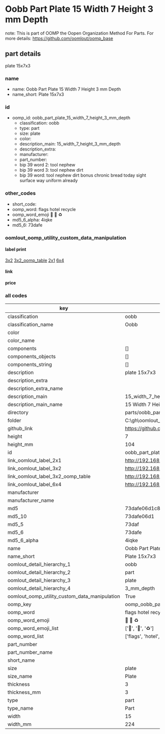 # Oobb Part Plate 15 Width 7 Height 3 mm Depth  

note: This is part of OOMP the Oopen Organization Method For Parts. For more details: https://github.com/oomlout/oomp_base

##  part details
  



plate 15x7x3



### name
* name: Oobb Part Plate 15 Width 7 Height 3 mm Depth
* name_short: Plate 15x7x3 
### id
* oomp_id: oobb_part_plate_15_width_7_height_3_mm_depth
  * classification: oobb
  * type: part
  * size: plate
  * color: 
  * description_main: 15_width_7_height_3_mm_depth
  * description_extra: 
  * manufacturer: 
  * part_number: 
  * bip 39 word 2: tool nephew
  * bip 39 word 3: tool nephew dirt
  * bip 39 word: tool nephew dirt bonus chronic bread today sight surface way uniform already

### other_codes
* short_code: 
* oomp_word: flags hotel recycle
* oomp_word_emoji :flags: :hotel: :recycle:
* md5_6_alpha: 4iqke
* md5_6: 73dafe






### oomlout_oomp_utility_custom_data_manipulation
#### label print
[3x2](http://192.168.1.245:1112/?label=oomp%204iqke)
[3x2_oomp_table](http://192.168.1.108:1112/?label=oomp%204iqke)
[2x1](http://192.168.1.242:1112/?label=oomp%204iqke)
[6x4](http://192.168.1.55:1112/?label=oomp%204iqke)    

#### link

                              

#### price







### all codes 
| key | value |  
| --- | --- |  
| classification | oobb |  
| classification_name | Oobb |  
| color |  |  
| color_name |  |  
| components | [] |  
| components_objects | [] |  
| components_string | [] |  
| description | plate 15x7x3 |  
| description_extra |  |  
| description_extra_name |  |  
| description_main | 15_width_7_height_3_mm_depth |  
| description_main_name | 15 Width 7 Height 3 mm Depth |  
| directory | parts/oobb_part_plate_15_width_7_height_3_mm_depth |  
| folder | C:\gh\oomlout_oobb_version_4_generated_parts\things\oobb_part_plate_15_width_7_height_3_mm_depth |  
| github_link | https://github.com/oomlout/oomlout_oomp_part_src/tree/main/parts/oobb_part_plate_15_width_7_height_3_mm_depth |  
| height | 7 |  
| height_mm | 104 |  
| id | oobb_part_plate_15_width_7_height_3_mm_depth |  
| link_oomlout_label_2x1 | http://192.168.1.242:1112/?label=oomp%204iqke |  
| link_oomlout_label_3x2 | http://192.168.1.245:1112/?label=oomp%204iqke |  
| link_oomlout_label_3x2_oomp_table | http://192.168.1.108:1112/?label=oomp%204iqke |  
| link_oomlout_label_6x4 | http://192.168.1.55:1112/?label=oomp%204iqke |  
| manufacturer |  |  
| manufacturer_name |  |  
| md5 | 73dafe06d1c83c686d9431967d651725 |  
| md5_10 | 73dafe06d1 |  
| md5_5 | 73daf |  
| md5_6 | 73dafe |  
| md5_6_alpha | 4iqke |  
| name | Oobb Part Plate 15 Width 7 Height 3 mm Depth |  
| name_short | Plate 15x7x3  |  
| oomlout_detail_hierarchy_1 | oobb |  
| oomlout_detail_hierarchy_2 | part |  
| oomlout_detail_hierarchy_3 | plate |  
| oomlout_detail_hierarchy_4 | 3_mm_depth |  
| oomlout_oomp_utility_custom_data_manipulation | True |  
| oomp_key | oomp_oobb_part_plate_15_width_7_height_3_mm_depth |  
| oomp_word | flags hotel recycle |  
| oomp_word_emoji | :flags: :hotel: :recycle: |  
| oomp_word_emoji_list | [':flags:', ':hotel:', ':recycle:'] |  
| oomp_word_list | ['flags', 'hotel', 'recycle'] |  
| part_number |  |  
| part_number_name |  |  
| short_name |  |  
| size | plate |  
| size_name | Plate |  
| thickness | 3 |  
| thickness_mm | 3 |  
| type | part |  
| type_name | Part |  
| width | 15 |  
| width_mm | 224 |  
